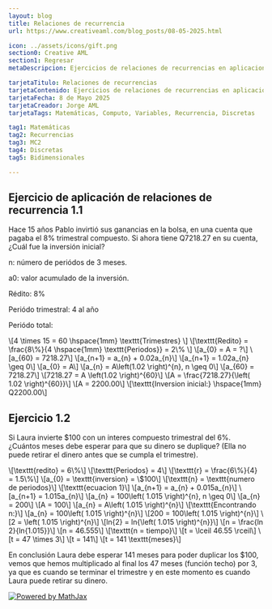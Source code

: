 ```yaml
---
layout: blog
title: Relaciones de recurrencia
url: https://www.creativeaml.com/blog_posts/08-05-2025.html

icon: ../assets/icons/gift.png
section0: Creative AML
section1: Regresar
metaDescripcion: Ejercicios de relaciones de recurrencias en aplicaciones sobre intereses compuestos.

tarjetaTitulo: Relaciones de recurrencias
tarjetaContenido: Ejercicios de relaciones de recurrencias en aplicaciones sobre intereses compuestos.
tarjetaFecha: 8 de Mayo 2025
tarjetaCreador: Jorge AML
tarjetaTags: Matemáticas, Computo, Variables, Recurrencia, Discretas 

tag1: Matemáticas
tag2: Recurrencias
tag3: MC2
tag4: Discretas
tag5: Bidimensionales

---
```

<h2>Ejercicio de aplicación de relaciones de recurrencia 1.1</h2>
<p>Hace 15 años Pablo invirtió sus ganancias en la bolsa, en una cuenta que pagaba el 8% trimestral compuesto. Si ahora tiene Q7218.27 en su cuenta, ¿Cuál fue la inversión inicial?</p>

<div class="latex">
    <p>n: número de periódos de 3 meses.</p>
    <p>a0: valor acumulado de la inversión.</p>
    <p>Rédito: 8%</p>
    <p>Periódo trimestral: 4 al año</p>
    <p>Periódo total:</p>
    \[4 \times 15 = 60 \hspace{1mm} \texttt{Trimestres} \]
    \[\texttt{Redito} = \frac{8\%}{4 \hspace{1mm} \texttt{Periodos}} = 2\% \]
    \[a_{0} = A = ?\]
    \[a_{60} = 7218.27\]
    \[a_{n+1} = a_{n} + 0.02a_{n}\]
    \[a_{n+1} = 1.02a_{n} \geq 0\]
    \[a_{0} = A\]
    \[a_{n} = A\left(1.02 \right)^{n}, n \geq 0\]
    \[a_{60} = 7218.27\]
    \[7218.27 = A \left(1.02 \right)^{60}\]
    \[A = \frac{7218.27}{\left( 1.02 \right)^{60}}\]
    \[A = 2200.00\]
    \[\texttt{Inversion inicial:} \hspace{1mm} Q2200.00\]
</div>

<h2>Ejercicio 1.2</h2>
<p>Si Laura invierte $100 con un interes compuesto trimestral del 6%. ¿Cuántos meses debe esperar para que su dinero se duplique? (Ella no puede retirar el dinero antes que se cumpla el trimestre).</p>
<div class="latex">
\[\texttt{redito} = 6\%\]
\[\texttt{Periodos} = 4\]
\[\texttt{r} = \frac{6\%}{4} = 1.5\%\]
\[a_{0} = \texttt{inversion} = \$100\]
\[\texttt{n} = \texttt{numero de periodos}\]
\[\texttt{ecuacion 1}\]
\[a_{n+1} = a_{n} + 0.015a_{n}\]
\[a_{n+1} = 1.015a_{n}\]
\[a_{n} = 100\left( 1.015 \right)^{n}, n \geq 0\]
\[a_{n} = 200\]
\[A = 100\]
\[a_{n} = A\left( 1.015 \right)^{n}\]
\[\texttt{Encontrando n:}\]
\[a_{n} = 100\left( 1.015 \right)^{n}\]
\[200 = 100\left( 1.015 \right)^{n}\]
\[2 = \left( 1.015 \right)^{n}\]
\[ln{2} = ln{\left( 1.015 \right)^{n}}\]
\[n = \frac{ln 2}{ln{1.015}}\]
\[n = 46.555\]
\[\texttt{n = tiempo}\]
\[t = \lceil 46.55 \rceil\]
\[t = 47 \times 3\]
\[t = 141\]
\[t = 141 \texttt{meses}\]
</div>
<p>En conclusión Laura debe esperar 141 meses para poder duplicar los $100, vemos que hemos multiplicado al final los 47 meses (función techo) por 3, ya que es cuando se terminar el trimestre y en este momento es cuando Laura puede retirar su dinero.</p>
<div class="mathjax-image">
    <a href="https://www.mathjax.org">
        <img title="Powered by MathJax" 
        src="https://www.mathjax.org/badge/badge-square.png" border="0" alt="Powered by MathJax" />
    </a>
</div>